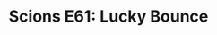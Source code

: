 ---
layout: post
title: "Scions E61: Lucky Bounce"
description: "WBB’s season is over; MTEN, volleyball, and baseball w..."
permalink: https://www.fromtherumbleseat.com/2021/3/29/22355629/scions-e61-lucky-bounce-ncaa-championship-march-madness-wbb-womens-basketball-emmert-georgia-tech
---